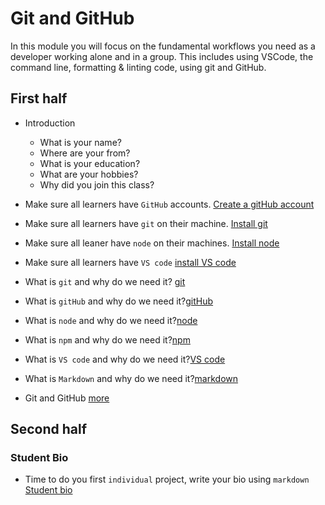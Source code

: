 # Git and GitHub

In this module you will focus on the fundamental workflows you need as a
developer working alone and in a group. This includes using VSCode, the command
line, formatting & linting code, using git and GitHub.

## First half

- Introduction

  - What is your name?
  - Where are your from?
  - What is your education?
  - What are your hobbies?
  - Why did you join this class?

- Make sure all learners have `GitHub` accounts.
  [Create a gitHub account](https://www.github.com)
- Make sure all learners have `git` on their machine.
  [Install git](../materials/git-installalation.md)
- Make sure all leaner have `node` on their machines.
  [Install node](../materials/node-installation.md)
- Make sure all learners have `VS code`
  [install VS code](https://code.visualstudio.com/download)

- What is `git` and why do we need it? [git](../materials/git-intro.md)
- What is `gitHub` and why do we need it?[gitHub](../materials/github-intro.md)
- What is `node` and why do we need it?[node](../materials/node-intro.md)
- What is `npm` and why do we need it?[npm](../materials/npm-intro.md)
- What is `VS code` and why do we need
  it?[VS code](../materials/vs-code-intro.md)
- What is `Markdown` and why do we need
  it?[markdown](../materials/markdown-intro.md)
- Git and GitHub [more](../materials/git-github-intro.md)

## Second half

### Student Bio

- Time to do you first `individual` project, write your bio using `markdown`
  [Student bio](../deliverables/student-bio.md)
